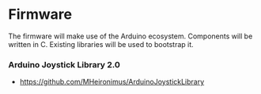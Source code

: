 # Firmware

The firmware will make use of the Arduino ecosystem. Components will be written in C. Existing libraries will be used to bootstrap it. 

### Arduino Joystick Library 2.0
- https://github.com/MHeironimus/ArduinoJoystickLibrary